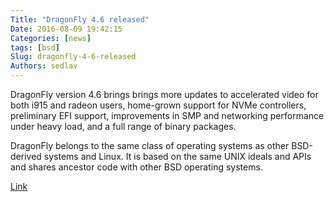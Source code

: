 ```yaml
---
Title: "DragonFly 4.6 released"
Date: 2016-08-09 19:42:15
Categories: [news]
tags: [bsd]
Slug: dragonfly-4-6-released
Authors: sedlav
---
```


DragonFly version 4.6 brings brings more updates to accelerated video for both i915 and radeon users, home-grown support for NVMe controllers, preliminary EFI support, improvements in SMP and networking performance under heavy load, and a full range of binary packages.

DragonFly belongs to the same class of operating systems as other BSD-derived systems and Linux. It is based on the same UNIX ideals and APIs and shares ancestor code with other BSD operating systems.

[Link](http://www.dragonflybsd.org/)
